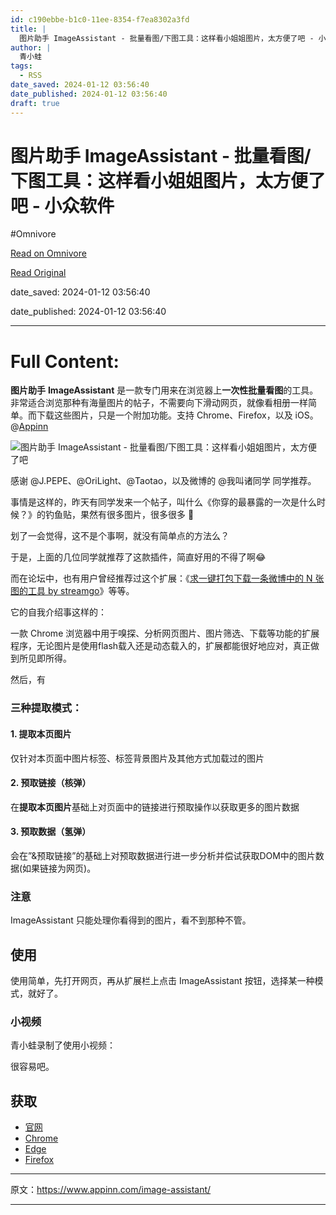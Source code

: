 ```yaml
---
id: c190ebbe-b1c0-11ee-8354-f7ea8302a3fd
title: |
  图片助手 ImageAssistant - 批量看图/下图工具：这样看小姐姐图片，太方便了吧 - 小众软件
author: |
  青小蛙
tags:
  - RSS
date_saved: 2024-01-12 03:56:40
date_published: 2024-01-12 03:56:40
draft: true
---
```


# 图片助手 ImageAssistant - 批量看图/下图工具：这样看小姐姐图片，太方便了吧 - 小众软件
#Omnivore

[Read on Omnivore](https://omnivore.app/me/image-assistant-18d00c90aa3)

[Read Original](https://www.appinn.com/image-assistant/)

date_saved: 2024-01-12 03:56:40

date_published: 2024-01-12 03:56:40

--- 

# Full Content: 

**图片助手** **ImageAssistant** 是一款专门用来在浏览器上**一次性批量看图**的工具。非常适合浏览那种有海量图片的帖子，不需要向下滑动网页，就像看相册一样简单。而下载这些图片，只是一个附加功能。支持 Chrome、Firefox，以及 iOS。@[Appinn](https://www.appinn.com/image-assistant/)

![图片助手 ImageAssistant - 批量看图/下图工具：这样看小姐姐图片，太方便了吧](https://proxy-prod.omnivore-image-cache.app/1608x700,sdGYRgYDQ_I6l7xH956CvoYggMfnxqYPwvwOCwb5O14A/https://www.appinn.com/wp-content/uploads/2024/01/Appinn-feature-images-37.jpg "图片助手 ImageAssistant - 批量看图/下图工具：这样看小姐姐图片，太方便了吧 1")

感谢 @J.PEPE、@OriLight、@Taotao，以及微博的 @我叫诸同学 同学推荐。

事情是这样的，昨天有同学发来一个帖子，叫什么《你穿的最暴露的一次是什么时候？》的钓鱼贴，果然有很多图片，很多很多 🤷

划了一会觉得，这不是个事啊，就没有简单点的方法么？

于是，上面的几位同学就推荐了这款插件，简直好用的不得了啊😂

而在论坛中，也有用户曾经推荐过这个扩展：《[求一键打包下载一条微博中的 N 张图的工具 by streamgo](https://meta.appinn.net/t/topic/39305/4?u=qingwa)》等等。

它的自我介绍事这样的：

一款 Chrome 浏览器中用于嗅探、分析网页图片、图片筛选、下载等功能的扩展程序，无论图片是使用flash载入还是动态载入的，扩展都能很好地应对，真正做到所见即所得。

然后，有

### 三种提取模式：

#### 1\. 提取本页图片

仅针对本页面中图片标签、标签背景图片及其他方式加载过的图片

#### 2\. 预取链接（核弹）

在**提取本页图片**基础上对页面中的链接进行预取操作以获取更多的图片数据

#### 3\. 预取数据（氢弹）

会在”&预取链接”的基础上对预取数据进行进一步分析并偿试获取DOM中的图片数据(如果链接为网页)。

### 注意

ImageAssistant 只能处理你看得到的图片，看不到那种不管。

## 使用

使用简单，先打开网页，再从扩展栏上点击 ImageAssistant 按钮，选择某一种模式，就好了。

### 小视频

青小蛙录制了使用小视频：

很容易吧。

## 获取

* [官网](https://www.pullywood.com/ImageAssistant/)
* [Chrome](https://chromewebstore.google.com/detail/%E5%9B%BE%E7%89%87%E5%8A%A9%E6%89%8Bimageassistant-%E6%89%B9%E9%87%8F%E5%9B%BE%E7%89%87%E4%B8%8B%E8%BD%BD/dbjbempljhcmhlfpfacalomonjpalpko)
* [Edge](https://microsoftedge.microsoft.com/addons/detail/%E5%9B%BE%E7%89%87%E5%8A%A9%E6%89%8Bimageassistant-%E6%89%B9%E9%87%8F%E5%9B%BE%E7%89%87/odphnbhiddhdpoccbialllejaajemdio)
* [Firefox](https://addons.mozilla.org/zh-CN/firefox/addon/ia-batch-image-downloader/)

---

原文：https://www.appinn.com/image-assistant/

---

